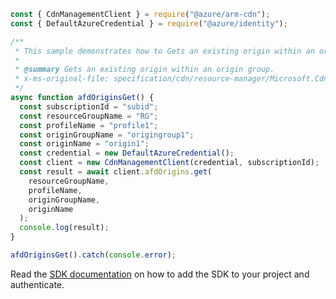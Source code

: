 ```javascript
const { CdnManagementClient } = require("@azure/arm-cdn");
const { DefaultAzureCredential } = require("@azure/identity");

/**
 * This sample demonstrates how to Gets an existing origin within an origin group.
 *
 * @summary Gets an existing origin within an origin group.
 * x-ms-original-file: specification/cdn/resource-manager/Microsoft.Cdn/stable/2021-06-01/examples/AFDOrigins_Get.json
 */
async function afdOriginsGet() {
  const subscriptionId = "subid";
  const resourceGroupName = "RG";
  const profileName = "profile1";
  const originGroupName = "origingroup1";
  const originName = "origin1";
  const credential = new DefaultAzureCredential();
  const client = new CdnManagementClient(credential, subscriptionId);
  const result = await client.afdOrigins.get(
    resourceGroupName,
    profileName,
    originGroupName,
    originName
  );
  console.log(result);
}

afdOriginsGet().catch(console.error);
```

Read the [SDK documentation](https://github.com/Azure/azure-sdk-for-js/blob/%40azure%2Farm-cdn_7.0.0/sdk/cdn/arm-cdn/README.md) on how to add the SDK to your project and authenticate.
